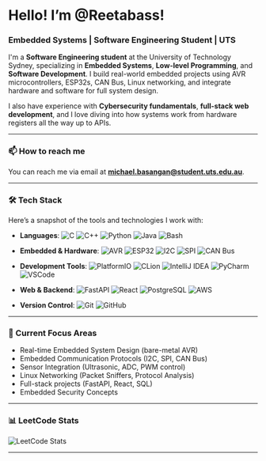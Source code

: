 # Hello! I’m @Reetabass!
### Embedded Systems | Software Engineering Student | UTS

I'm a **Software Engineering student** at the University of Technology Sydney, specializing in **Embedded Systems**, **Low-level Programming**, and **Software Development**. I build real-world embedded projects using AVR microcontrollers, ESP32s, CAN Bus, Linux networking, and integrate hardware and software for full system design. 

I also have experience with **Cybersecurity fundamentals**, **full-stack web development**, and I love diving into how systems work from hardware registers all the way up to APIs.

---

### 📫 How to reach me

You can reach me via email at **[michael.basangan@student.uts.edu.au](mailto:michael.basangan@student.uts.edu.au)**.

---

### 🛠️ Tech Stack

Here’s a snapshot of the tools and technologies I work with:

- **Languages**: 
  ![C](https://img.shields.io/badge/-C-A8B9CC?logo=c&logoColor=white&style=flat)
  ![C++](https://img.shields.io/badge/-C++-00599C?logo=cplusplus&logoColor=white&style=flat)
  ![Python](https://img.shields.io/badge/-Python-3776AB?logo=python&logoColor=white&style=flat)
  ![Java](https://img.shields.io/badge/-Java-007396?logo=java&logoColor=white&style=flat)
  ![Bash](https://img.shields.io/badge/-Bash-4EAA25?logo=gnu-bash&logoColor=white&style=flat)

- **Embedded & Hardware**:
  ![AVR](https://img.shields.io/badge/-AVR-000000?logo=atmel&logoColor=white&style=flat)
  ![ESP32](https://img.shields.io/badge/-ESP32-000000?style=flat)
  ![I2C](https://img.shields.io/badge/-I2C-007ACC?style=flat)
  ![SPI](https://img.shields.io/badge/-SPI-FFA500?style=flat)
  ![CAN Bus](https://img.shields.io/badge/-CAN--Bus-007396?style=flat)

- **Development Tools**: 
  ![PlatformIO](https://img.shields.io/badge/-PlatformIO-FF6600?logo=platformio&logoColor=white&style=flat)
  ![CLion](https://img.shields.io/badge/-CLion-000000?logo=clion&logoColor=white&style=flat)
  ![IntelliJ IDEA](https://img.shields.io/badge/-IntelliJ%20IDEA-000000?logo=intellij-idea&logoColor=white&style=flat)
  ![PyCharm](https://img.shields.io/badge/-PyCharm-000000?logo=pycharm&logoColor=white&style=flat)
  ![VSCode](https://img.shields.io/badge/-VSCode-007ACC?logo=visual-studio-code&logoColor=white&style=flat)

- **Web & Backend**:
  ![FastAPI](https://img.shields.io/badge/-FastAPI-009688?style=flat)
  ![React](https://img.shields.io/badge/-React-61DAFB?logo=react&logoColor=white&style=flat)
  ![PostgreSQL](https://img.shields.io/badge/-PostgreSQL-336791?logo=postgresql&logoColor=white&style=flat)
  ![AWS](https://img.shields.io/badge/-AWS-FF9900?logo=amazon-aws&logoColor=white&style=flat)

- **Version Control**: 
  ![Git](https://img.shields.io/badge/-Git-F05032?logo=git&logoColor=white&style=flat)
  ![GitHub](https://img.shields.io/badge/-GitHub-181717?logo=github&logoColor=white&style=flat)

---

### 🔧 Current Focus Areas

- Real-time Embedded System Design (bare-metal AVR)
- Embedded Communication Protocols (I2C, SPI, CAN Bus)
- Sensor Integration (Ultrasonic, ADC, PWM control)
- Linux Networking (Packet Sniffers, Protocol Analysis)
- Full-stack projects (FastAPI, React, SQL)
- Embedded Security Concepts

---

### 📊 LeetCode Stats

![LeetCode Stats](https://leetcard.jacoblin.cool/Michaelreedbas?theme=dark&font=Passero%20One)

---

<!---
Reetabass/Reetabass is a ✨ special ✨ repository because its `README.md` (this file) appears on your GitHub profile.
You can click the Preview link to take a look at your changes.
--->
